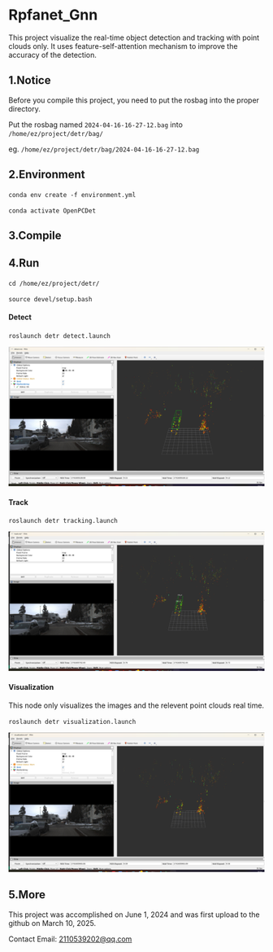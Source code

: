 # Rpfanet_Gnn

This project visualize the real-time object detection and tracking with point clouds only. It uses feature-self-attention mechanism to improve the accuracy of the detection. 

## 1.Notice
Before you compile this project, you need to put the rosbag into the proper directory.

Put the rosbag named `2024-04-16-16-27-12.bag` into `/home/ez/project/detr/bag/`

eg. `/home/ez/project/detr/bag/2024-04-16-16-27-12.bag`

## 2.Environment

`conda env create -f environment.yml`

`conda activate OpenPCDet`

## 3.Compile

## 4.Run

`cd /home/ez/project/detr/`

`source devel/setup.bash`

#### Detect

`roslaunch detr detect.launch`

<div align="center">
  <img src="https://github.com/Redamancy8013/rpfanet_gnn/blob/main/detect.jpg">
</div>

#### Track

`roslaunch detr tracking.launch`

<div align="center">
  <img src="https://github.com/Redamancy8013/rpfanet_gnn/blob/main/track.jpg">
</div>

#### Visualization

This node only visualizes the images and the relevent point clouds real time.

`roslaunch detr visualization.launch`

<div align="center">
  <img src="https://github.com/Redamancy8013/rpfanet_gnn/blob/main/visualization.jpg">
</div>

## 5.More

This project was accomplished on June 1, 2024 and was first upload to the github on March 10, 2025.

Contact Email: 2110539202@qq.com
